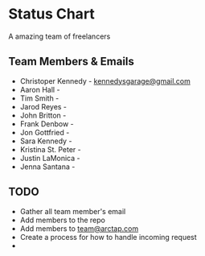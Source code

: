 # Status Chart
A amazing team of freelancers

## Team Members & Emails
* Christoper Kennedy - kennedysgarage@gmail.com
* Aaron Hall -
* Tim Smith -
* Jarod Reyes -
* John Britton -
* Frank Denbow -
* Jon Gottfried -
* Sara Kennedy -
* Kristina St. Peter -
* Justin LaMonica -
* Jenna Santana -

## TODO
* Gather all team member's email
* Add members to the repo
* Add members to team@arctap.com
* Create a process for how to handle incoming request
*
